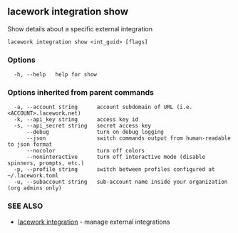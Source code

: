 ## lacework integration show

Show details about a specific external integration

```
lacework integration show <int_guid> [flags]
```

### Options

```
  -h, --help   help for show
```

### Options inherited from parent commands

```
  -a, --account string      account subdomain of URL (i.e. <ACCOUNT>.lacework.net)
  -k, --api_key string      access key id
  -s, --api_secret string   secret access key
      --debug               turn on debug logging
      --json                switch commands output from human-readable to json format
      --nocolor             turn off colors
      --noninteractive      turn off interactive mode (disable spinners, prompts, etc.)
  -p, --profile string      switch between profiles configured at ~/.lacework.toml
  -u, --subaccount string   sub-account name inside your organization (org admins only)
```

### SEE ALSO

* [lacework integration](lacework_integration.md)	 - manage external integrations

